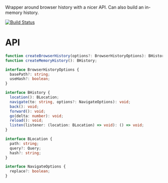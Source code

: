 Wrapper around browser history with a nicer API. Can also build an in-memory history.

[![Build Status](https://travis-ci.org/known-as-bmf/bhistory.svg?branch=master)](https://travis-ci.org/known-as-bmf/bhistory)

# API

```ts
function createBrowserHistory(options?: BrowserHistoryOptions): BHistory;
function createMemoryHistory(): BHistory;
```

```ts
interface BrowserHistoryOptions {
  basePath?: string;
  useHash?: boolean;
}
```

```ts
interface BHistory {
  location(): BLocation;
  navigate(to: string, options?: NavigateOptions): void;
  back(): void;
  forward(): void;
  go(delta: number): void;
  reload(): void;
  listen(listener: (location: BLocation) => void): () => void;
}

interface BLocation {
  path: string;
  query?: Query;
  hash?: string;
}

interface NavigateOptions {
  replace?: boolean;
}
```
